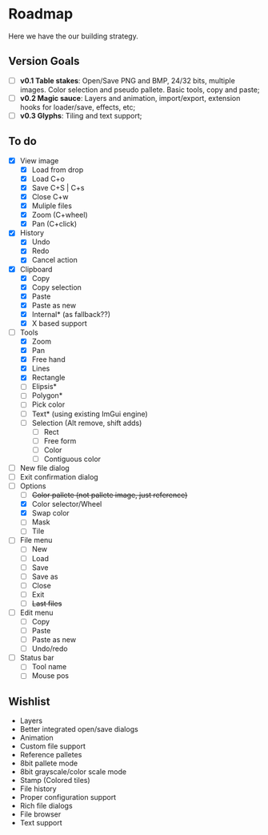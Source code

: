 Roadmap
=======

Here we have the our building strategy.

Version Goals
-------------

- [ ] **v0.1 Table stakes**: Open/Save PNG and BMP, 24/32 bits, multiple images. Color selection and pseudo pallete. Basic tools, copy and paste;
- [ ] **v0.2 Magic sauce**: Layers and animation, import/export, extension hooks for loader/save, effects, etc;
- [ ] **v0.3 Glyphs**: Tiling and text support;

To do
-----

- [x] View image
  - [x] Load from drop
  - [x] Load C+o
  - [x] Save C+S | C+s
  - [x] Close C+w
  - [x] Muliple files
  - [x] Zoom (C+wheel)
  - [x] Pan (C+click)
- [x] History
  - [x] Undo
  - [x] Redo
  - [x] Cancel action
- [x] Clipboard
  - [x] Copy
  - [x] Copy selection
  - [x] Paste
  - [x] Paste as new
  - [x] Internal* (as fallback??)
  - [x] X based support
- [ ] Tools
  - [x] Zoom
  - [x] Pan
  - [x] Free hand
  - [x] Lines
  - [x] Rectangle
  - [ ] Elipsis*
  - [ ] Polygon*
  - [ ] Pick color
  - [ ] Text* (using existing ImGui engine)
  - [ ] Selection (Alt remove, shift adds)
    - [ ] Rect
    - [ ] Free form
    - [ ] Color
    - [ ] Contiguous color
- [ ] New file dialog
- [ ] Exit confirmation dialog
- [ ] Options
  - [ ] ~~Color pallete (not pallete image, just reference)~~
  - [x] Color selector/Wheel
  - [x] Swap color
  - [ ] Mask
  - [ ] Tile
- [ ] File menu
  - [ ] New
  - [ ] Load 
  - [ ] Save
  - [ ] Save as 
  - [ ] Close
  - [ ] Exit
  - [ ] ~~Last files~~
- [ ] Edit menu
  - [ ] Copy
  - [ ] Paste
  - [ ] Paste as new
  - [ ] Undo/redo
- [ ] Status bar
  - [ ] Tool name
  - [ ] Mouse pos

Wishlist
--------

- Layers
- Better integrated open/save dialogs
- Animation
- Custom file support
- Reference palletes
- 8bit pallete mode
- 8bit grayscale/color scale mode
- Stamp (Colored tiles)
- File history
- Proper configuration support
- Rich file dialogs
- File browser
- Text support

